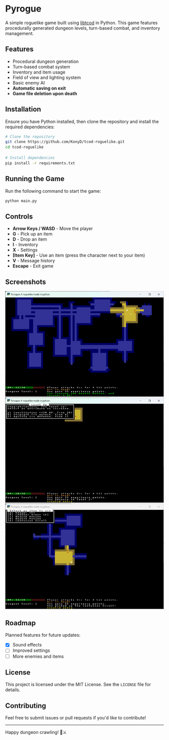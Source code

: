 # Pyrogue

A simple roguelike game built using [libtcod](https://github.com/libtcod/libtcod) in Python. This game features procedurally generated dungeon levels, turn-based combat, and inventory management.

## Features

- Procedural dungeon generation
- Turn-based combat system
- Inventory and item usage
- Field of view and lighting system
- Basic enemy AI
- **Automatic saving on exit**
- **Game file deletion upon death**

## Installation

Ensure you have Python installed, then clone the repository and install the required dependencies:

```sh
# Clone the repository
git clone https://github.com/KonyD/tcod-roguelike.git
cd tcod-roguelike

# Install dependencies
pip install -r requirements.txt
```

## Running the Game

Run the following command to start the game:

```sh
python main.py
```

## Controls

- **Arrow Keys / WASD** - Move the player
- **G** - Pick up an item
- **D** - Drop an item
- **I** - Inventory
- **X** - Settings
- **[Item Key]** - Use an item (press the character next to your item)
- **V** - Message history
- **Escape** - Exit game

## Screenshots

![Gameplay Screenshot](./screenshots/screenshot1.png)
![Level Up Screenshot](./screenshots/screenshot2.png)
![Inventory Screenshot](./screenshots/screenshot3.png)

## Roadmap

Planned features for future updates:

- [x] Sound effects
- [ ] Improved settings
- [ ] More enemies and items

## License

This project is licensed under the MIT License. See the `LICENSE` file for details.

## Contributing

Feel free to submit issues or pull requests if you'd like to contribute!

---

Happy dungeon crawling! 🏰⚔️
